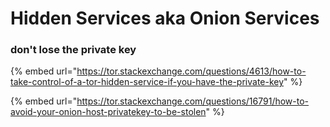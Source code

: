 # Hidden Services aka Onion Services

### don't lose the private key

{% embed url="https://tor.stackexchange.com/questions/4613/how-to-take-control-of-a-tor-hidden-service-if-you-have-the-private-key" %}

{% embed url="https://tor.stackexchange.com/questions/16791/how-to-avoid-your-onion-host-privatekey-to-be-stolen" %}
